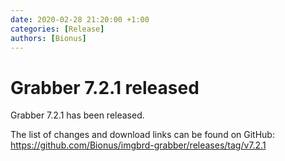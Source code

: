 ```yaml
---
date: 2020-02-28 21:20:00 +1:00
categories: [Release]
authors: [Bionus]
---
```



# Grabber 7.2.1 released

Grabber 7.2.1 has been released.

The list of changes and download links can be found on GitHub:  
<https://github.com/Bionus/imgbrd-grabber/releases/tag/v7.2.1>